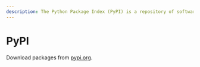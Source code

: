 ```yaml
---
description: The Python Package Index (PyPI) is a repository of software for the Python programming language.
---
```

# PyPI

Download packages from [pypi.org](https://pypi.org/).
